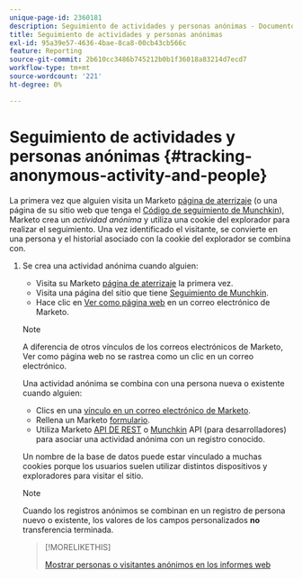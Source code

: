 ```yaml
---
unique-page-id: 2360181
description: Seguimiento de actividades y personas anónimas - Documentos de Marketo - Documentación del producto
title: Seguimiento de actividades y personas anónimas
exl-id: 95a39e57-4636-4bae-8ca8-00cb43cb566c
feature: Reporting
source-git-commit: 2b610cc3486b745212b0b1f36018a83214d7ecd7
workflow-type: tm+mt
source-wordcount: '221'
ht-degree: 0%

---
```


# Seguimiento de actividades y personas anónimas {#tracking-anonymous-activity-and-people}

La primera vez que alguien visita un Marketo [página de aterrizaje](/help/marketo/product-docs/demand-generation/landing-pages/free-form-landing-pages/create-a-free-form-landing-page.md) (o una página de su sitio web que tenga el [Código de seguimiento de Munchkin](/help/marketo/product-docs/administration/additional-integrations/add-munchkin-tracking-code-to-your-website.md)), Marketo crea un _actividad anónima_ y utiliza una cookie del explorador para realizar el seguimiento. Una vez identificado el visitante, se convierte en una persona y el historial asociado con la cookie del explorador se combina con.

1. Se crea una actividad anónima cuando alguien:

   * Visita su Marketo [página de aterrizaje](/help/marketo/product-docs/demand-generation/landing-pages/free-form-landing-pages/create-a-free-form-landing-page.md) la primera vez.
   * Visita una página del sitio que tiene [Seguimiento de Munchkin](/help/marketo/product-docs/administration/additional-integrations/add-munchkin-tracking-code-to-your-website.md).
   * Hace clic en [Ver como página web](/help/marketo/product-docs/email-marketing/general/functions-in-the-editor/add-a-view-as-web-page-link-to-an-email.md) en un correo electrónico de Marketo.

   >[!NOTE]
   >
   >A diferencia de otros vínculos de los correos electrónicos de Marketo, Ver como página web no se rastrea como un clic en un correo electrónico.

   Una actividad anónima se combina con una persona nueva o existente cuando alguien:

   * Clics en una [vínculo en un correo electrónico de Marketo](/help/marketo/product-docs/email-marketing/general/using-tokens/add-tokens-to-an-email-link.md).
   * Rellena un Marketo [formulario](/help/marketo/product-docs/demand-generation/forms/creating-a-form/create-a-form.md).
   * Utiliza Marketo [API DE REST](https://experienceleague.adobe.com/en/docs/marketo-developer/marketo/rest/lead-database/leads) o [Munchkin](https://experienceleague.adobe.com/en/docs/marketo-developer/marketo/javascriptapi/lead-tracking) API (para desarrolladores) para asociar una actividad anónima con un registro conocido.

   Un nombre de la base de datos puede estar vinculado a muchas cookies porque los usuarios suelen utilizar distintos dispositivos y exploradores para visitar el sitio.

   >[!NOTE]
   >
   >Cuando los registros anónimos se combinan en un registro de persona nuevo o existente, los valores de los campos personalizados **no** transferencia terminada.

   >[!MORELIKETHIS]
   >
   >[Mostrar personas o visitantes anónimos en los informes web](/help/marketo/product-docs/reporting/basic-reporting/report-activity/display-people-or-anonymous-visitors-in-web-reports.md)
